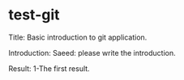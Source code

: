 # test-git

Title: Basic introduction to git application.

Introduction:
Saeed: please write the introduction.

Result:
1-The first result.
